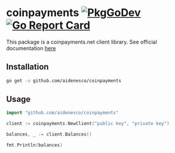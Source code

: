 # coinpayments [![PkgGoDev](https://pkg.go.dev/badge/github.com/aidenesco/coinpayments)](https://pkg.go.dev/github.com/aidenesco/coinpayments) [![Go Report Card](https://goreportcard.com/badge/github.com/aidenesco/coinpayments)](https://goreportcard.com/report/github.com/aidenesco/coinpayments)

This package is a coinpayments.net client library. See official documentation [here](https://www.coinpayments.net/apidoc-intro)

## Installation

```sh
go get -u github.com/aidenesco/coinpayments
```

## Usage

```go
import "github.com/aidenesco/coinpayments"

client := coinpayments.NewClient("public key", "private key")

balances, _ := client.Balances()

fmt.Println(balances)
```

